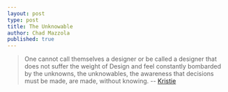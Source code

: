 ```yaml
---
layout: post
type: post
title: The Unknowable
author: Chad Mazzola
published: true
---
```


> One cannot call themselves a designer or be called a designer that does not suffer the weight of Design and feel constantly bombarded by the unknowns, the unknowables, the awareness that decisions must be made, are made, without knowing.
-- [Kristie](http://inventinginventions.com/)